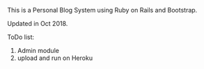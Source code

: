 This is a Personal Blog System using Ruby on Rails and Bootstrap.

Updated in Oct 2018.

ToDo list:
1. Admin module 
2. upload and run on Heroku 
